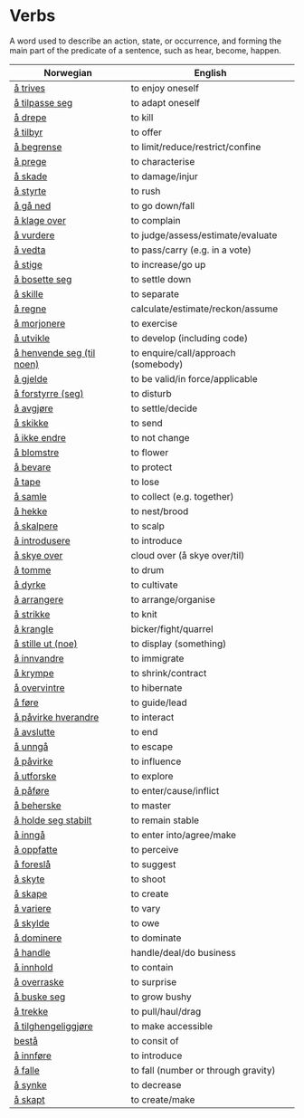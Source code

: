 # Verbs

A word used to describe an action, state, or occurrence, and forming the main part of the predicate of a sentence, such as hear, become, happen.

| Norwegian | English |
| --- | --- |
| [å trives](https://www.ordnett.no/search?language=no&phrase=å%20trives) | to enjoy oneself |
| [å tilpasse seg](https://www.ordnett.no/search?language=no&phrase=å%20tilpasse%20seg) | to adapt oneself |
| [å drepe](https://www.ordnett.no/search?language=no&phrase=å%20drepe) | to kill |
| [å tilbyr](https://www.ordnett.no/search?language=no&phrase=å%20tilbyr) | to offer |
| [å begrense](https://www.ordnett.no/search?language=no&phrase=å%20begrense) | to limit/reduce/restrict/confine |
| [å prege](https://www.ordnett.no/search?language=no&phrase=å%20prege) | to characterise |
| [å skade](https://www.ordnett.no/search?language=no&phrase=å%20skade) | to damage/injur |
| [å styrte](https://www.ordnett.no/search?language=no&phrase=å%20styrte) | to rush |
| [å gå ned](https://www.ordnett.no/search?language=no&phrase=å%20gå%20ned) | to go down/fall |
| [å klage over](https://www.ordnett.no/search?language=no&phrase=å%20klage%20over) | to complain |
| [å vurdere](https://www.ordnett.no/search?language=no&phrase=å%20vurdere) | to judge/assess/estimate/evaluate |
| [å vedta](https://www.ordnett.no/search?language=no&phrase=å%20vedta) | to pass/carry (e.g. in a vote) |
| [å stige](https://www.ordnett.no/search?language=no&phrase=å%20stige) | to increase/go up |
| [å bosette seg](https://www.ordnett.no/search?language=no&phrase=å%20bosette%20seg) | to settle down |
| [å skille](https://www.ordnett.no/search?language=no&phrase=å%20skille) | to separate |
| [å regne](https://www.ordnett.no/search?language=no&phrase=å%20regne) | calculate/estimate/reckon/assume |
| [å morjonere](https://www.ordnett.no/search?language=no&phrase=å%20morjonere) | to exercise |
| [å utvikle](https://www.ordnett.no/search?language=no&phrase=å%20utvikle) | to develop (including code) |
| [å henvende seg (til noen)](https://www.ordnett.no/search?language=no&phrase=å%20henvende%20seg%20(til%20noen)) | to enquire/call/approach (somebody) |
| [å gjelde](https://www.ordnett.no/search?language=no&phrase=å%20gjelde) | to be valid/in force/applicable |
| [å forstyrre (seg)](https://www.ordnett.no/search?language=no&phrase=å%20forstyrre%20(seg)) | to disturb |
| [å avgjøre](https://www.ordnett.no/search?language=no&phrase=å%20avgjøre) | to settle/decide |
| [å skikke](https://www.ordnett.no/search?language=no&phrase=å%20skikke) | to send |
| [å ikke endre](https://www.ordnett.no/search?language=no&phrase=å%20ikke%20endre) | to not change |
| [å blomstre](https://www.ordnett.no/search?language=no&phrase=å%20blomstre) | to flower |
| [å bevare](https://www.ordnett.no/search?language=no&phrase=å%20bevare) | to protect |
| [å tape](https://www.ordnett.no/search?language=no&phrase=å%20tape) | to lose |
| [å samle](https://www.ordnett.no/search?language=no&phrase=å%20samle) | to collect (e.g. together) |
| [å hekke](https://www.ordnett.no/search?language=no&phrase=å%20hekke) | to nest/brood |
| [å skalpere](https://www.ordnett.no/search?language=no&phrase=å%20skalpere) | to scalp |
| [å introdusere](https://www.ordnett.no/search?language=no&phrase=å%20introdusere) | to introduce |
| [å skye over](https://www.ordnett.no/search?language=no&phrase=å%20skye%20over) | cloud over (å skye over/til) |
| [å tomme](https://www.ordnett.no/search?language=no&phrase=å%20tomme) | to drum |
| [å dyrke](https://www.ordnett.no/search?language=no&phrase=å%20dyrke) | to cultivate |
| [å arrangere](https://www.ordnett.no/search?language=no&phrase=å%20arrangere) | to arrange/organise |
| [å strikke](https://www.ordnett.no/search?language=no&phrase=å%20strikke) | to knit |
| [å krangle](https://www.ordnett.no/search?language=no&phrase=å%20krangle) | bicker/fight/quarrel |
| [å stille ut (noe)](https://www.ordnett.no/search?language=no&phrase=å%20stille%20ut%20(noe)) | to display (something) |
| [å innvandre](https://www.ordnett.no/search?language=no&phrase=å%20innvandre) | to immigrate |
| [å krympe](https://www.ordnett.no/search?language=no&phrase=å%20krympe) | to shrink/contract |
| [å overvintre](https://www.ordnett.no/search?language=no&phrase=å%20overvintre) | to hibernate |
| [å føre](https://www.ordnett.no/search?language=no&phrase=å%20føre) | to guide/lead |
| [å påvirke hverandre](https://www.ordnett.no/search?language=no&phrase=å%20påvirke%20hverandre) | to interact |
| [å avslutte](https://www.ordnett.no/search?language=no&phrase=å%20avslutte) | to end |
| [å unngå](https://www.ordnett.no/search?language=no&phrase=å%20unngå) | to escape |
| [å påvirke](https://www.ordnett.no/search?language=no&phrase=å%20påvirke) | to influence |
| [å utforske](https://www.ordnett.no/search?language=no&phrase=å%20utforske) | to explore |
| [å påføre](https://www.ordnett.no/search?language=no&phrase=å%20påføre) | to enter/cause/inflict |
| [å beherske](https://www.ordnett.no/search?language=no&phrase=å%20beherske) | to master |
| [å holde seg stabilt](https://www.ordnett.no/search?language=no&phrase=å%20holde%20seg%20stabilt) | to remain stable |
| [å inngå](https://www.ordnett.no/search?language=no&phrase=å%20inngå) | to enter into/agree/make |
| [å oppfatte](https://www.ordnett.no/search?language=no&phrase=å%20oppfatte) | to perceive |
| [å foreslå](https://www.ordnett.no/search?language=no&phrase=å%20foreslå) | to suggest |
| [å skyte](https://www.ordnett.no/search?language=no&phrase=å%20skyte) | to shoot |
| [å skape](https://www.ordnett.no/search?language=no&phrase=å%20skape) | to create |
| [å variere](https://www.ordnett.no/search?language=no&phrase=å%20variere) | to vary |
| [å skylde](https://www.ordnett.no/search?language=no&phrase=å%20skylde) | to owe |
| [å dominere](https://www.ordnett.no/search?language=no&phrase=å%20dominere) | to dominate |
| [å handle](https://www.ordnett.no/search?language=no&phrase=å%20handle) | handle/deal/do business |
| [å innhold](https://www.ordnett.no/search?language=no&phrase=å%20innhold) | to contain |
| [å overraske](https://www.ordnett.no/search?language=no&phrase=å%20overraske) | to surprise |
| [å buske seg](https://www.ordnett.no/search?language=no&phrase=å%20buske%20seg) | to grow bushy |
| [å trekke](https://www.ordnett.no/search?language=no&phrase=å%20trekke) | to pull/haul/drag |
| [å tilghengeliggjøre](https://www.ordnett.no/search?language=no&phrase=å%20tilghengeliggjøre) | to make accessible |
| [bestå](https://www.ordnett.no/search?language=no&phrase=bestå) | to consit of |
| [å innføre](https://www.ordnett.no/search?language=no&phrase=å%20innføre) | to introduce |
| [å falle](https://www.ordnett.no/search?language=no&phrase=å%20falle) | to fall (number or through gravity) |
| [å synke](https://www.ordnett.no/search?language=no&phrase=å%20synke) | to decrease |
| [å skapt](https://www.ordnett.no/search?language=no&phrase=å%20skapt) | to create/make |

